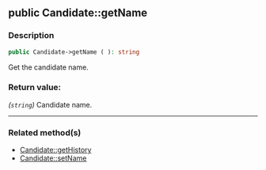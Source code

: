 ## public Candidate::getName

### Description    

```php
public Candidate->getName ( ): string
```

Get the candidate name.
    

### Return value:   

*(```string```)* Candidate name.


---------------------------------------

### Related method(s)      

* [Candidate::getHistory](/Docs/MethodsReferences/Candidate%20Class/public%20Candidate--getHistory.md)    
* [Candidate::setName](/Docs/MethodsReferences/Candidate%20Class/public%20Candidate--setName.md)    
